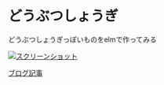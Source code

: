 # どうぶつしょうぎ
どうぶつしょうぎっぽいものをelmで作ってみる

[![スクリーンショット](https://github.com/suzuki-shin/doubutsuShogi/blob/master/img/doubutsuShogi.png)](http://suzuki-shin.github.io/doubutsuShogi/)

[ブログ記事](https://suzuki-shin.github.io/Release-doubutsuShogi-Elm-Milkcocoa/)


